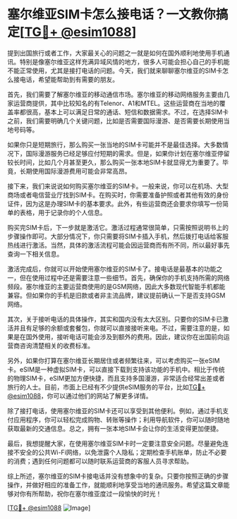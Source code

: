 # 塞尔维亚SIM卡怎么接电话？一文教你搞定[[TG💪+ @esim1088](https://t.me/s/esim1088)]

提到出国旅行或者工作，大家最关心的问题之一就是如何在国外顺利地使用手机通讯。特别是像塞尔维亚这样充满异域风情的地方，很多人可能会担心自己的手机能不能正常使用，尤其是接打电话的问题。今天，我们就来聊聊塞尔维亚的SIM卡怎么接电话，希望能帮助到有需要的朋友。

首先，我们需要了解塞尔维亚的移动通信市场。塞尔维亚的移动网络服务主要由几家运营商提供，其中比较知名的有Telenor、A1和MTEL。这些运营商在当地的覆盖率都很高，基本上可以满足日常的通话、短信和数据需求。不过，在选择SIM卡之前，我们需要明确几个关键问题，比如是否需要国际漫游、是否需要长期使用当地号码等。

如果你只是短期旅行，那么购买一张当地的SIM卡可能并不是最佳选择。大多数情况下，国际漫游服务已经足够应付短期的需求。但是，如果你计划在塞尔维亚停留较长时间，比如几个月甚至更久，那么购买一张本地SIM卡就显得尤为重要了。毕竟，长期使用国际漫游费用可能会非常高昂。

接下来，我们来说说如何购买塞尔维亚的SIM卡。一般来说，你可以在机场、大型商场或者电信营业厅找到SIM卡。在购买时，你需要准备护照或者其他有效的身份证件，因为这是办理SIM卡的基本要求。此外，有些运营商还会要求你填写一份简单的表格，用于记录你的个人信息。

购买完SIM卡后，下一步就是激活它。激活过程通常很简单，只需按照说明书上的步骤操作即可。大部分情况下，你只需要将SIM卡插入手机，然后拨打电话给客服热线进行激活。当然，具体的激活流程可能会因运营商而有所不同，所以最好事先查询一下相关信息。

激活完成后，你就可以开始使用塞尔维亚的SIM卡了。接电话是最基本的功能之一，但在使用过程中还是需要注意一些细节。首先，确保你的手机支持所需的网络频段。塞尔维亚的主要运营商使用的是GSM网络，因此大多数现代智能手机都能兼容。但如果你的手机是旧款或者非主流品牌，建议提前确认一下是否支持GSM网络。

其次，关于接听电话的具体操作，其实和国内没有太大区别。只要你的SIM卡已激活并且有足够的余额或套餐包，你就可以直接接听来电。不过，需要注意的是，如果是在国外使用，接听电话可能会涉及到额外的费用。因此，建议你在出国前向运营商咨询清楚相关的收费标准。

另外，如果你打算在塞尔维亚长期居住或者频繁往来，可以考虑购买一张eSIM卡。eSIM是一种虚拟SIM卡，可以直接下载到支持该功能的手机中。相比于传统的物理SIM卡，eSIM更加方便快捷，而且支持多国漫游，非常适合经常出差或者旅行的人士。目前，市面上已经有不少提供eSIM服务的平台，比如[TG💪+ @esim1088](https://t.me/s/esim1088)，你可以通过他们的网站了解更多详情。

除了接打电话，使用塞尔维亚的SIM卡还可以享受到其他便利。例如，通过手机支付应用程序，你可以轻松完成购物、转账等操作；利用导航软件，你可以随时随地获取最新的交通信息。总之，拥有一张本地SIM卡会让你的生活变得更加便捷。

最后，我想提醒大家，在使用塞尔维亚SIM卡时一定要注意安全问题。尽量避免连接不安全的公共Wi-Fi网络，以免泄露个人隐私；定期检查手机账单，防止不必要的消费；遇到任何问题都可以随时联系运营商的客服人员寻求帮助。

综上所述，塞尔维亚的SIM卡接电话并没有想象中的复杂。只要你按照正确的步骤操作，并做好相应的准备工作，就能顺利地享受当地的通讯服务。希望这篇文章能够对你有所帮助，祝你在塞尔维亚度过一段愉快的时光！ 

[[TG💪+ @esim1088](https://t.me/s/esim1088) ![Image](https://i.postimg.cc/4NQfJmqS/Snipaste-2025-05-13-00-14-12.png)]